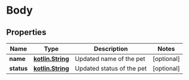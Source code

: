 # Body

## Properties
Name | Type | Description | Notes
------------ | ------------- | ------------- | -------------
**name** | [**kotlin.String**](.md) | Updated name of the pet |  [optional]
**status** | [**kotlin.String**](.md) | Updated status of the pet |  [optional]
